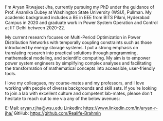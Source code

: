 I'm Aryan Ritwajeet Jha, currently pursuing my PhD under the guidance of Prof. Anamika Dubey at Washington State University (WSU), Pullman. My academic background includes a BE in EEE from BITS Pilani, Hyderabad Campus in 2020 and graduate work in Power System Operation and Control at IIT Delhi between 2020-22. 

My current research focuses on Multi-Period Optimization in Power Distribution Networks with temporally coupling constraints such as those introduced by energy storage systems. I put a strong emphasis on translating research into practical solutions through programming, mathematical modeling, and scientific computing. My aim is to empower power system engineers by simplifying complex analyses and facilitating the transformation of mathematical concepts into accessible, user-friendly tools.

I love my colleagues, my course-mates and my professors, and I love working with people of diverse backgrounds and skill sets. If you're looking to join a lab with excellent culture and competent lab-mates, please don't hesitate to reach out to me via any of the below avenues:

E-Mail: aryan.r.jha@wsu.edu
LinkedIn: https://www.linkedin.com/in/aryan-r-jha/
GitHub: https://github.com/Realife-Brahmin
